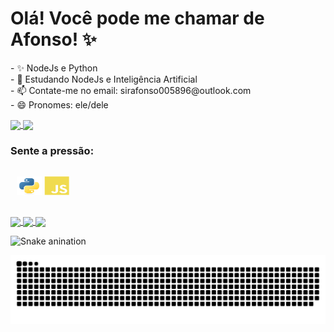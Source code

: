 <h1>Olá! Você pode me chamar de Afonso! ✨</h1>

<p>
    - ✨ NodeJs e Python <br>
    - 📖 Estudando NodeJs e Inteligência Artificial <br>
    - 📫 Contate-me no email: sirafonso005896@outlook.com <br>
    - 😄 Pronomes: ele/dele
</p>

<div> <!-- Status -->

<a href="https://github.com/senhorafonso">
    <img align="center" height="180em" src="https://github-readme-stats.vercel.app/api?username=SenhorAfonso&show_icons=true&theme=radical">
</a>

<a href="https://github.com/senhorafonso">
    <img align="center" height="150em" src="https://github-readme-stats.vercel.app/api/top-langs/?username=SenhorAfonso&size_weight=0.5&count_weight=0.5&layout=compact&theme=radical">
</a>

</div> <!-- Distintivos -->

<h3>Sente a pressão: </h3>

<div style="margin-top: 12px; margin-left: 10px;">

<img style="margin-top: 15px;" src="https://raw.githubusercontent.com/devicons/devicon/master/icons/python/python-original.svg" alt="sena_python" height="30px" width="40px">
<img src="https://raw.githubusercontent.com/devicons/devicon/master/icons/javascript/javascript-plain.svg" alt="senha_js" height="30px" width="40px">
    
</div>

##

<div> <!-- Redes sociais-->
    
<a href="https://www.linkedin.com/in/senhorafonso/"> <img align="center" src="https://img.shields.io/badge/LinkedIn-0077B5?style=for-the-badge&logo=linkedin&logoColor=white"> </a>
<a href="https://www.instagram.com/sirafonso/"> <img align="center" src="https://img.shields.io/badge/Instagram-E4405F?style=for-the-badge&logo=instagram&logoColor=white"> </a>
<a href="https://www.codewars.com/users/sirafonso"> <img align="center" src="https://img.shields.io/badge/Codewars-B1361E?style=for-the-badge&logo=Codewars&logoColor=white"> </a>
    
</div>

![Snake anination](https://github.com/SenhorAfonso/SenhorAfonso/blob/output/github-contribution-grid-snake.svg)

<picture>
  <source media="(prefers-color-scheme: dark)" srcset="github-snake-dark.svg" />
  <source media="(prefers-color-scheme: light)" srcset="github-snake.svg" />
  <img alt="github-snake" src="github-snake.svg" />
</picture>
